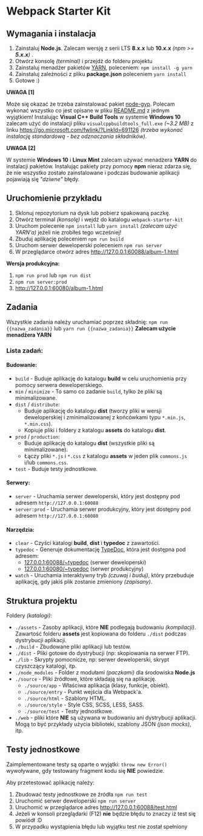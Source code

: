 
# Webpack Starter Kit

## Wymagania i instalacja

1. Zainstaluj **Node.js**. Zalecam wersję z serii LTS **8.x.x** lub **10.x.x** _(npm >= **5.x.x**)_ .
2. Otwórz konsolę _(terminal)_ i przejdź do folderu projektu
3. Zainstaluj menadżer pakietów [YARN](https://yarnpkg.com), poleceniem: `npm install -g yarn`
4. Zainstaluj zależności z pliku **package.json** poleceniem `yarn install`
5. Gotowe :)

**UWAGA [1]**

Może się okazać że trzeba zainstalować pakiet [node-gyp](https://github.com/nodejs/node-gyp).
Polecam wykonać wszystko co jest opisane w pliku [README.md](https://github.com/nodejs/node-gyp/blob/master/README.md) z jednym wyjątkiem!
Instalując **Visual C++ Build Tools** w systemie **Windows 10** zalecam użyć do instalacji  pliku `visualcppbuildtools_full.exe` _(~3.2 MB)_ z linku https://go.microsoft.com/fwlink/?LinkId=691126 _(trzeba wykonać instalację standardową - bez odznaczania składników)_.

**UWAGA [2]**

W systemie **Windows 10** i **Linux Mint** zalecam używać menadżera **YARN** do instalacji pakietów. Instalując pakiety przy pomocy **npm** nieraz zdarza się, że nie wszystko zostało zainstalowane i podczas budowanie aplikacji pojawiają się _"dziwne"_ błędy.


## Uruchomienie przykładu

 1. Sklonuj repozytorium na dysk lub pobierz spakowaną paczkę.
 2. Otwórz terminal *(konsolę)* i wejdź do katalogu `webpack-starter-kit`
 3. Uruchom polecenie `npm install` lub `yarn install` _(zalecam użyć YARN'a)_ jeżeli nie zrobiłeś tego wcześniej!
 4. Zbuduj aplikację poleceniem `npm run build`
 5. Uruchom serwer deweloperski poleceniem `npm run server`
 6. W przeglądarce otwórz adres http://127.0.0.1:60088/album-1.html

**Wersja produkcyjna:**
1. `npm run prod` lub `npm run dist`
2. `npm run server:prod`
3. http://127.0.0.1:60080/album-1.html


## Zadania

Wszystkie zadania należy uruchamiać poprzez składnię: `npm run {{nazwa_zadania}}` lub `yarn run {{nazwa_zadania}}`
**Zalecam użycie menadżera YARN**


### Lista zadań:

#### Budowanie:

- `build` - Buduje aplikację do katalogu **build** w celu uruchomienia przy pomocy serwera deweloperskiego.
- `min` / `minimize` - To samo co zadanie `build`, tylko że pliki są minimalizowane.
- `dist` / `distribute`:
	- Buduje aplikację do katalogu **dist** (tworzy pliki w wersji deweloperskiej i zminimalizowanej z końcówkami typu `*.min.js`, `*.min.css`).
	- Kopiuje pliki i foldery z katalogu **assets** do katalogu **dist**.
- `prod` / `production`:
	- Buduje aplikację do katalogu **dist** (wszystkie pliki są minimalizowane).
	- Łączy pliki `*.js` i `*.css` z katalogu **assets** w jeden plik `commons.js` i/lub `commons.css`.
- `test` - Buduje testy jednostkowe.

#### Serwery:

- `server` - Uruchamia serwer deweloperski, który jest dostępny pod adresem `http://127.0.0.1:60088`
- `server:prod` - Uruchamia serwer produkcyjny, który jest dostępny pod adresem `http://127.0.0.1:60080`

#### Narzędzia:

- `clear` - Czyści katalogi **build**, **dist** i **typedoc** z zawartości.
- `typedoc` - Generuje dokumentację [TypeDoc](http://typedoc.org), która jest dostępna pod adresem:
	- [127.0.0.1:60088/~typedoc](http://127.0.0.1:60088/~typedoc) (serwer deweloperski)
	- [127.0.0.1:60080/~typedoc](http://127.0.0.1:60080/~typedoc) (serwer produkcyjny)
- `watch` - Uruchamia interaktywny tryb _(czuwaj i buduj)_, który przebuduje aplikację, gdy jakiś plik zostanie zmieniony _(zapisany)_.


## Struktura projektu

Foldery _(katalogi)_:

- `./assets` - Zasoby aplikacji, które **NIE** podlegają budowaniu _(kompilacji)_. Zawartość folderu **assets** jest kopiowana do folderu `./dist` podczas dystrybucji aplikacji.
- `./build` - Zbudowane pliki aplikacji lub testów.
- `./dist` - Pliki gotowe do dystrybucji (np: skopiowania na serwer FTP).
- `./lib` - Skrypty pomocnicze, np: serwer deweloperski, skrypt czyszczący katalogi, itp.
- `./node_modules` - Folder z modułami _(paczkami)_ dla środowiska **Node.js**
- `./source` - Pliki źródłowe, które składają się na aplikację.
	- `./source/app` - Właściwa aplikacja (klasy, funkcje, obiekt).
	- `./source/entry` - Punkt wejścia dla Webpack'a.
	- `./source/html` - Szablony HTML.
	- `./source/style` - Style CSS, SCSS, LESS, SASS.
	- `./source/test` - Testy jednostkowe.
- `./web` - pliki które **NIE** są używana w budowaniu ani dystrybucji aplikacji. Mogą to być przykłady użycia biblioteki, szablony JSON _(json mocks)_, itp.


## Testy jednostkowe

Zaimplementowane testy są oparte o wyjątki: `throw new Error()` wywoływane, gdy testowany fragment kodu się **NIE** powiedzie. 

Aby przetestować aplikację należy: 

 1. Zbudować testy jednostkowe ze źródła `npm run test`
 2. Uruchomić serwer deweloperski `npm run server`
 3. Uruchomić w przeglądarce adres http://127.0.0.1:60088/test.html
 4. Jeżeli w konsoli przeglądarki (F12) **nie** będzie błędu to znaczy iż test się powiódł :D
 5. W przypadku wystąpienia błędu lub wyjątku test nie został spełniony
